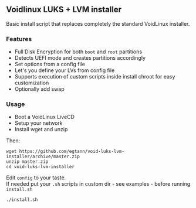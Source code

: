 Voidlinux LUKS + LVM installer
------------------------------

Basic install script that replaces completely the standard VoidLinux installer.  

### Features

- Full Disk Encryption for both `boot` and `root` partitions
- Detects UEFI mode and creates partitions accordingly
- Set options from a config file
- Let's you define your LVs from config file
- Supports execution of custom scripts inside install chroot for easy customization
- Optionally add swap

### Usage

- Boot a VoidLinux LiveCD
- Setup your network
- Install wget and unzip

Then:

```
wget https://github.com/egtann/void-luks-lvm-installer/archive/master.zip
unzip master.zip
cd void-luks-lvm-installer
```
Edit `config` to your taste.  
If needed put your `.sh` scripts in custom dir - see examples - before running `install.sh`  
```
./install.sh
```
